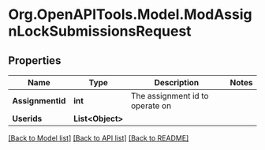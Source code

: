# Org.OpenAPITools.Model.ModAssignLockSubmissionsRequest

## Properties

Name | Type | Description | Notes
------------ | ------------- | ------------- | -------------
**Assignmentid** | **int** | The assignment id to operate on | 
**Userids** | **List&lt;Object&gt;** |  | 

[[Back to Model list]](../README.md#documentation-for-models) [[Back to API list]](../README.md#documentation-for-api-endpoints) [[Back to README]](../README.md)


